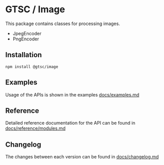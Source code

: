# GTSC / Image

This package contains classes for processing images.

- JpegEncoder
- PngEncoder

## Installation

```shell
npm install @gtsc/image
```

## Examples

Usage of the APIs is shown in the examples [docs/examples.md](docs/examples.md)

## Reference

Detailed reference documentation for the API can be found in [docs/reference/modules.md](docs/reference/modules.md)

## Changelog

The changes between each version can be found in [docs/changelog.md](docs/changelog.md)
